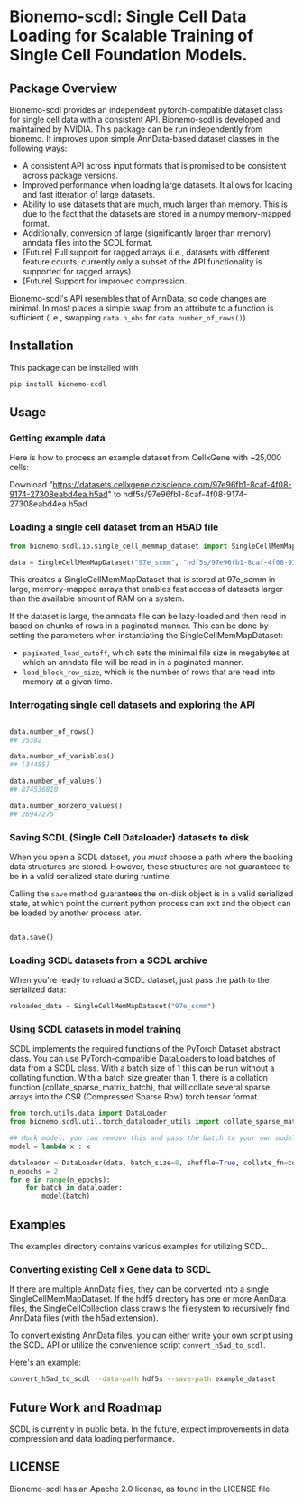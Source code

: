 # Bionemo-scdl: Single Cell Data Loading for Scalable Training of Single Cell Foundation Models.

## Package Overview

Bionemo-scdl provides an independent pytorch-compatible dataset class for single cell data with a consistent API. Bionemo-scdl is developed and maintained by NVIDIA. This package can be run independently from bionemo. It improves upon simple AnnData-based dataset classes in the following ways:

- A consistent API across input formats that is promised to be consistent across package versions.
- Improved performance when loading large datasets. It allows for loading and fast itteration of large datasets.
- Ability to use datasets that are much, much larger than memory. This is due to the fact that the datasets are stored in a numpy memory-mapped format.
- Additionally, conversion of large (significantly larger than memory) anndata files into the SCDL format.
- [Future] Full support for ragged arrays (i.e., datasets with different feature counts; currently only a subset of the API functionality is supported for ragged arrays).
- [Future] Support for improved compression.

Bionemo-scdl's API resembles that of AnnData, so code changes are minimal.
In most places a simple swap from an attribute to a function is sufficient (i.e., swapping `data.n_obs` for `data.number_of_rows()`).

## Installation

This package can be installed with
```bash
pip install bionemo-scdl
```
## Usage

### Getting example data

Here is how to process an example dataset from CellxGene with ~25,000 cells:

Download "https://datasets.cellxgene.cziscience.com/97e96fb1-8caf-4f08-9174-27308eabd4ea.h5ad" to hdf5s/97e96fb1-8caf-4f08-9174-27308eabd4ea.h5ad

### Loading a single cell dataset from an H5AD file

```python
from bionemo.scdl.io.single_cell_memmap_dataset import SingleCellMemMapDataset

data = SingleCellMemMapDataset("97e_scmm", "hdf5s/97e96fb1-8caf-4f08-9174-27308eabd4ea.h5ad")

```

This creates a SingleCellMemMapDataset that is stored at 97e_scmm in large, memory-mapped arrays
that enables fast access of datasets larger than the available amount of RAM on a system.

If the dataset is large, the anndata file can be lazy-loaded and then read in based on chunks of rows in a paginated manner. This can be done by setting the parameters when instantiating the SingleCellMemMapDataset:
- `paginated_load_cutoff`, which sets the minimal file size in megabytes at which an anndata file will be read in in a paginated manner.
- `load_block_row_size`, which is the number of rows that are read into memory at a given time.

### Interrogating single cell datasets and exploring the API

```python

data.number_of_rows()
## 25382

data.number_of_variables()
## [34455]

data.number_of_values()
## 874536810

data.number_nonzero_values()
## 26947275

```

### Saving SCDL (Single Cell Dataloader) datasets to disk

When you open a SCDL dataset, you *must* choose a path where the backing
data structures are stored. However, these structures are not guaranteed
to be in a valid serialized state during runtime.

Calling the `save` method guarantees the on-disk object is in a valid serialized
state, at which point the current python process can exit and the object can be
loaded by another process later.

```python

data.save()

```

### Loading SCDL datasets from a SCDL archive

When you're ready to reload a SCDL dataset, just pass the path to the serialized
data:

```python
reloaded_data = SingleCellMemMapDataset("97e_scmm")
```

### Using SCDL datasets in model training

SCDL implements the required functions of the PyTorch Dataset abstract class.
You can use PyTorch-compatible DataLoaders to load batches of data from a SCDL class.
With a batch size of 1 this can be run without a collating function. With a batch size
greater than 1, there is a collation function (collate_sparse_matrix_batch), that will
collate several sparse arrays into the CSR (Compressed Sparse Row) torch tensor format.

```python
from torch.utils.data import DataLoader
from bionemo.scdl.util.torch_dataloader_utils import collate_sparse_matrix_batch

## Mock model: you can remove this and pass the batch to your own model in actual code.
model = lambda x : x

dataloader = DataLoader(data, batch_size=8, shuffle=True, collate_fn=collate_sparse_matrix_batch)
n_epochs = 2
for e in range(n_epochs):
    for batch in dataloader:
        model(batch)
```

## Examples

The examples directory contains various examples for utilizing SCDL.

### Converting existing Cell x Gene data to SCDL

If there are multiple AnnData files, they can be converted into a single SingleCellMemMapDataset. If the hdf5 directory has one or more AnnData files, the SingleCellCollection class crawls the filesystem to recursively find AnnData files (with the h5ad extension).

To convert existing AnnData files, you can either write your own script using the SCDL API or utilize the convenience script `convert_h5ad_to_scdl`.

Here's an example:

```bash
convert_h5ad_to_scdl --data-path hdf5s --save-path example_dataset
```


## Future Work and Roadmap

SCDL is currently in public beta. In the future, expect improvements in data compression
and data loading performance.

## LICENSE

Bionemo-scdl has an Apache 2.0 license, as found in the LICENSE file.
